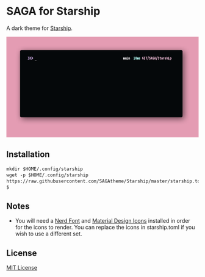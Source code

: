 # SAGA for Starship
A dark theme for [Starship](https://starship.rs).

![Screenshot](./Screenshot.png)

## Installation
```
mkdir $HOME/.config/starship
wget -p $HOME/.config/starship https://raw.githubusercontent.com/SAGAtheme/Starship/master/starship.toml $
```

## Notes
- You will need a [Nerd Font](https://github.com/ryanoasis/nerd-fonts) and [Material Design Icons](https://github.com/google/material-design-icons) installed in order for the icons to render. You can replace the icons in starship.toml if you wish to use a different set. 

## License

[MIT License](./LICENSE)
